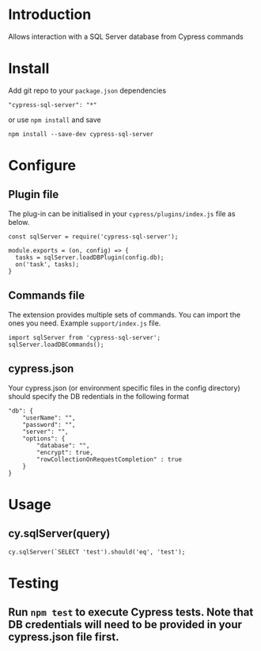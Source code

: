 # Introduction
Allows interaction with a SQL Server database from Cypress commands

# Install
Add git repo to your `package.json` dependencies

```
"cypress-sql-server": "*"
```

or use `npm install` and save

```
npm install --save-dev cypress-sql-server
```

# Configure
## Plugin file
The plug-in can be initialised in your `cypress/plugins/index.js` file as below.

```
const sqlServer = require('cypress-sql-server');

module.exports = (on, config) => {
  tasks = sqlServer.loadDBPlugin(config.db);
  on('task', tasks);
}
```

## Commands file
The extension provides multiple sets of commands. You can import the ones you need. Example `support/index.js` file.

```
import sqlServer from 'cypress-sql-server';
sqlServer.loadDBCommands();
```

## cypress.json
Your cypress.json (or environment specific files in the config directory) should specify the DB redentials in the following format

    "db": {
        "userName": "",
        "password": "",
        "server": "",
        "options": {
            "database": "",
            "encrypt": true,
            "rowCollectionOnRequestCompletion" : true
        }
    }

# Usage
## cy.sqlServer(query)

```
cy.sqlServer(`SELECT 'test').should('eq', 'test');
```

# Testing
## Run `npm test` to execute Cypress tests. Note that DB credentials will need to be provided in your cypress.json file first.